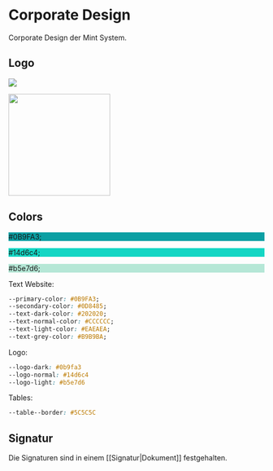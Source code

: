 # Corporate Design
Corporate Design der Mint System.

## Logo

![](https://www.mint-system.ch/theme_mint_system/static/img/logo.svg)

<img src="https://www.mint-system.ch/theme_mint_system/static/img/logo.svg" width="200" />

## Colors

<div style="background-color: #0B9FA3;"><p>#0B9FA3;</p></div>
<div style="background-color: #14d6c4;"><p>#14d6c4;</p></div>
<div style="background-color: #b5e7d6;"><p>#b5e7d6;</p></div>

Text Website:

```css
--primary-color: #0B9FA3;
--secondary-color: #0D8485;
--text-dark-color: #202020;
--text-normal-color: #CCCCCC;
--text-light-color: #EAEAEA;	
--text-grey-color: #B9B9BA;
```

Logo:

```css
--logo-dark: #0b9fa3
--logo-normal: #14d6c4
--logo-light: #b5e7d6
```

Tables:

```css
--table--border: #5C5C5C
```

## Signatur
Die Signaturen sind in einem [[Signatur|Dokument]] festgehalten.